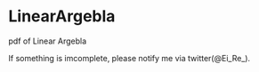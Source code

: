 # LinearArgebla
pdf of Linear Argebla

If something is imcomplete, please notify me via twitter(@Ei_Re_).
